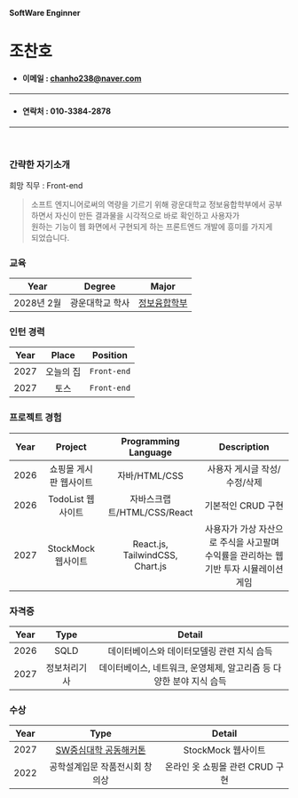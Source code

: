 **SoftWare Enginner**
# 조찬호  

- #### 이메일 : chanho238@naver.com
---
- #### 연락처 : 010-3384-2878
---  
<br >


### 간략한 자기소개
희망 직무 : Front-end
> 소프트 엔지니어로써의 역량을 기르기 위해 광운대학교 정보융합학부에서 
공부하면서 자신이 만든 결과물을 시각적으로 바로 확인하고 사용자가 <br>원하는 기능이 웹 화면에서 구현되게 하는 프론트엔드 개발에 흥미를 가지게 <br>되었습니다.

### 교육
| Year | Degree | Major|
|:---:|:---:|:---:|
| 2028년 2월 | 광운대학교 학사 |[정보융합학부](https://ic.kw.ac.kr/main/main.php)|

### 인턴 경력
| Year | Place | Position |
|:---:|:---:|:---:|
| 2027 | 오늘의 집 | `Front-end`|
| 2027 | 토스 | `Front-end` |

### 프로젝트 경험
|Year|Project|Programming Language| Description|
|:---:|:---:|:---:|:---:|
| 2026 | 쇼핑몰 게시판 웹사이트 | 자바/HTML/CSS | 사용자 게시글 작성/수정/삭제|
| 2026 | TodoList 웹사이트| 자바스크랩트/HTML/CSS/React | 기본적인 CRUD 구현|
| 2027 | StockMock 웹사이트 |React.js, TailwindCSS, Chart.js  | 사용자가 가상 자산으로 주식을 사고팔며 수익률을 관리하는 웹 기반 투자 시뮬레이션 게임

### 자격증 
|Year|Type|Detail|
|:---:|:---:|:---:|
|2026| SQLD| 데이터베이스와 데이터모델링 관련 지식 습득|
|2027| 정보처리기사|데이터베이스, 네트워크, 운영체제, 알고리즘 등 다양한 분야 지식 습득|

### 수상
|Year|Type|Detail|
|:---:|:---:|:---:|
|2027| [SW중심대학 공동해커톤](https://www.swuniv.kr/) | StockMock 웹사이트 |
|2022| 공학설계입문 작품전시회 창의상| 온라인 옷 쇼핑몰 관련 CRUD 구현|
